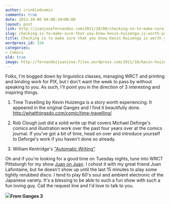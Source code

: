```yaml
---
author: crinkledcomix
comments: true
date: 2011-10-06 04:08:34+00:00
layout: post
link: http://juanjosefernandez.com/2011/10/06/checking-in-to-make-sure-that-you-know-kevin-huizenga-is-worth-your-time/
slug: checking-in-to-make-sure-that-you-know-kevin-huizenga-is-worth-your-time
title: Checking in to make sure that you know Kevin Huizenga is worth your time
wordpress_id: 324
categories:
- Comics
old: true
image: http://fernandezjuanjose.files.wordpress.com/2011/10/kevin-huizenga-ganges-03.jpg
---
```


Folks, I'm bogged down by linguistics classes, managing WRCT and printing and binding work for PIX, but I don't want the week to pass by without speaking to you. As such, I'll point you in the direction of 3 interesting and inspiring things.
<!--more-->

1) Time Travelling by Kevin Huizenga is a story worth experiencing. It appeared in the original Ganges and I find it beautifully done. http://whatthingsdo.com/comic/time-travelling/

2) Rob Clough just did a solid write up that covers Michael Deforge's comics and illustration work over the past four years over at the comics journal. If you've got a bit of time, head on over and introduce yourself to Deforge's work if you haven't done so already.

3) William Kentridge's ["Automatic Writing"](http://www.youtube.com/watch?v=OmvK7A84dlk)

Oh and if you're looking for a good time on Tuesday nights, tune into WRCT Pittsburgh for my show [Juan on Juan](http://www.wrct.org/show/599/). I cohost it with my great friend Juan Lafontaine, but he doesn't show up until the last 15 minutes to play some tightly rerubbed disco. I tend to play 60's soul and ambient electronic of the Japanese variety. It's a blessing to be able to such a fun show with such a fun loving guy. Call the request line and I'd love to talk to you.

![](http://fernandezjuanjose.files.wordpress.com/2011/10/kevin-huizenga-ganges-03.jpg)**From Ganges 3**
